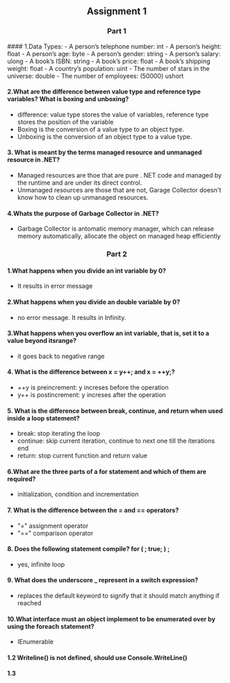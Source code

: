 <h2 align="center"> Assignment 1</h2>


<h3 align="center"> Part 1</h3>
#### 1.Data Types:
  - A person’s telephone number: int
  - A person’s height: float
  - A person’s age: byte
  - A person’s gender: string
  - A person’s salary: ulong
  - A book’s ISBN: string
  - A book’s price: float
  - A book’s shipping weight: float
  - A country’s population: uint
  - The number of stars in the universe: double
  - The number of employees: (50000) ushort

#### 2.What are the difference between value type and reference type variables? What is boxing and unboxing?
  - difference: value type stores the value of variables, reference type stores the position of the variable
  - Boxing is the conversion of a value type to an object type.
  - Unboxing is the conversion of an object type to a value type.


#### 3. What is meant by the terms managed resource and unmanaged resource in .NET?
  - Managed resources are thoe that are pure . NET code and managed by the runtime and are under its direct control.
  - Unmanaged resources are those that are not, Garage Collector doesn't know how to clean up unmanaged resources.

#### 4.Whats the purpose of Garbage Collector in .NET?
  - Garbage Collector is antomatic memory manager, which can release memory automatically, allocate the object on managed heap efficiently


<h3 align="center"> Part 2</h3>


#### 1.What happens when you divide an int variable by 0?
  - It results in error message

#### 2.What happens when you divide an double variable by 0?
  - no error message. It results in Infinity.



 
#### 3.What happens when you overflow an int variable, that is, set it to a value beyond itsrange?
  - it goes back to negative range
  
#### 4. What is the difference between x = y++; and x = ++y;?
  - ++y is preincrement: y increses before the operation
  - y++ is postincrement: y increses after the operation
 
#### 5. What is the difference between break, continue, and return when used inside a loop statement?
  - break: stop iterating the loop
  - continue: skip current iteration, continue to next one till the iterations end
  - return: stop current function and return value
  
#### 6.What are the three parts of a for statement and which of them are required?
  - initialization, condition and incrementation
  
#### 7. What is the difference between the = and == operators?
   - "=" assignment operator
   - "==" comparison operator
 
#### 8. Does the following statement compile? for ( ; true; ) ;
  - yes, infinite loop
 
#### 9. What does the underscore _ represent in a switch expression?
  - replaces the default keyword to signify that it should match anything if reached
  
#### 10.What interface must an object implement to be enumerated over by using the foreach statement?
  - IEnumerable

#### 1.2 Writeline() is not defined, should use Console.WriteLine()

#### 1.3

